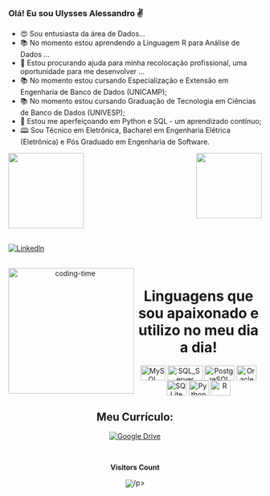 ### Olá! Eu sou Ulysses Alessandro ✌️

- 😍 Sou entusiasta da área de Dados...
- 📚 No momento estou aprendendo a Linguagem R para Análise de Dados ...
- 🤝 Estou procurando ajuda para minha recolocação profissional, uma oportunidade para me desenvolver ...
- 📚 No momento estou cursando Especialização e Extensão em Engenharia de Banco de Dados (UNICAMP);
- 📚 No momento estou cursando Graduação de Tecnologia em Ciências de Banco de Dados (UNIVESP);
- 📔 Estou me aperfeiçoando em Python e SQL - um aprendizado contínuo;
- 🕮 Sou Técnico em Eletrônica, Bacharel em Engenharia Elétrica (Eletrônica) e Pós Graduado em Engenharia de Software.



<div>
  
  <img align="center" height="150em" src="https://github-readme-stats-sigma-five.vercel.app/api?username=5lyss2s1l2ss1ndr4&show_icons=true&theme=dracula&include_all_commits=true&count_private=true"/>
  <img align="right" height="130em" src="https://github-readme-stats-sigma-five.vercel.app/api/top-langs/?username=5lyss2s1l2ss1ndr4&layout=compact&langs_count=16&theme=dracula"/>
</div>
<br>

[![Linkedln](https://img.shields.io/badge/LinkedIn-0077B5?style=for-the-badge&logo=linkedin&logoColor=white)](https://www.linkedin.com/in/ulysses-alessandro/)


<div  align="center"> 
  <div style="display: inline_block"><br>
    <img align="left" height="250" alt="coding-time" src="code.gif">
    <h1 align="center">Linguagens que sou apaixonado e utilizo no meu dia a dia!</h1>
    <img align="center" height="30" width="50" alt="MySQL"  src="https://img.shields.io/badge/MySQL-00000F?style=for-the-badge&logo=mysql&logoColor=white">
    <img align="center" height="30" width="70" alt="SQL_Server"  src="https://img.shields.io/badge/Microsoft_SQL_Server-CC2927?style=for-the-badge&logo=microsoft-sql-server&logoColor=white">
    <img align="center" height="30" width="60" alt="PostgreSQL"  src="https://img.shields.io/badge/PostgreSQL-316192?style=for-the-badge&logo=postgresql&logoColor=white">
    <img align="center" height="30" width="40" alt="Oracle"  src="https://img.shields.io/badge/Oracle-F80000?style=for-the-badge&logo=Oracle&logoColor=white">
    <img align="center" height="30" width="40" alt="SQLite"  src="https://img.shields.io/badge/SQLite-07405E?style=for-the-badge&logo=sqlite&logoColor=white">
    <img align="center" height="30" width="40" alt="Python" src="https://img.shields.io/badge/Python-3776AB?style=for-the-badge&logo=python&logoColor=white">
    <img align="center" height="30" width="40" alt="R" src="https://img.shields.io/badge/R-276DC3?style=for-the-badge&logo=r&logoColor=white">
   </div>
    
  ## Meu Currículo:
  [![Google Drive](https://img.shields.io/badge/Google%20Drive-4285F4?style=for-the-badge&logo=googledrive&logoColor=white)](https://drive.google.com/file/d/1Ah0Y9zkmG_nJ1YZqZypT0GimdFhATljy/view?usp=share_link)
 
<div align="center">
<br><p align="centre"><b>Visitors Count</b></p>
<p align="center"><img align="center" src="https://profile-counter.glitch.me/{5lyss2s1l2ss1ndr4}/count.svg" /<>/p>
<br>
</div>
